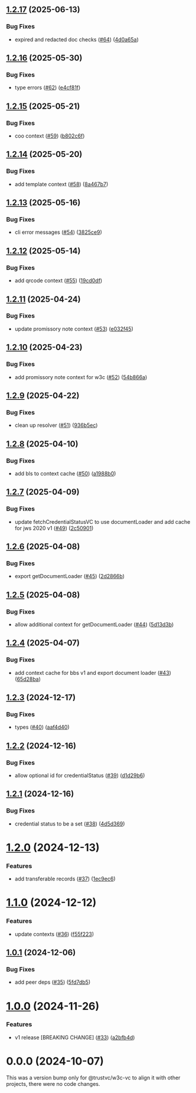 ## [1.2.17](https://github.com/TrustVC/w3c/compare/@trustvc/w3c-vc@1.2.16...@trustvc/w3c-vc@1.2.17) (2025-06-13)


### Bug Fixes

* expired and redacted doc checks ([#64](https://github.com/TrustVC/w3c/issues/64)) ([4d0a65a](https://github.com/TrustVC/w3c/commit/4d0a65ad467e07bc0f837368f6ff93f84abfb0a8))

## [1.2.16](https://github.com/TrustVC/w3c/compare/@trustvc/w3c-vc@1.2.15...@trustvc/w3c-vc@1.2.16) (2025-05-30)


### Bug Fixes

* type errors ([#62](https://github.com/TrustVC/w3c/issues/62)) ([e4cf81f](https://github.com/TrustVC/w3c/commit/e4cf81f4cab187be464f92503bf0f0c39aef61d7))

## [1.2.15](https://github.com/TrustVC/w3c/compare/@trustvc/w3c-vc@1.2.14...@trustvc/w3c-vc@1.2.15) (2025-05-21)


### Bug Fixes

* coo context ([#59](https://github.com/TrustVC/w3c/issues/59)) ([b802c6f](https://github.com/TrustVC/w3c/commit/b802c6f8605387024d5a50d81e4edfa3da709ba7))

## [1.2.14](https://github.com/TrustVC/w3c/compare/@trustvc/w3c-vc@1.2.13...@trustvc/w3c-vc@1.2.14) (2025-05-20)


### Bug Fixes

* add template context ([#58](https://github.com/TrustVC/w3c/issues/58)) ([8a467b7](https://github.com/TrustVC/w3c/commit/8a467b738bebe935f00af525684e84bfd01fe6e9))

## [1.2.13](https://github.com/TrustVC/w3c/compare/@trustvc/w3c-vc@1.2.12...@trustvc/w3c-vc@1.2.13) (2025-05-16)


### Bug Fixes

* cli error messages ([#54](https://github.com/TrustVC/w3c/issues/54)) ([3825ce9](https://github.com/TrustVC/w3c/commit/3825ce9598479f52a75b2a8dbd38efc97730950a))

## [1.2.12](https://github.com/TrustVC/w3c/compare/@trustvc/w3c-vc@1.2.11...@trustvc/w3c-vc@1.2.12) (2025-05-14)


### Bug Fixes

* add qrcode context ([#55](https://github.com/TrustVC/w3c/issues/55)) ([19cd0df](https://github.com/TrustVC/w3c/commit/19cd0dfd20e848f744e1a5d6255557bde101d998))

## [1.2.11](https://github.com/TrustVC/w3c/compare/@trustvc/w3c-vc@1.2.10...@trustvc/w3c-vc@1.2.11) (2025-04-24)


### Bug Fixes

* update promissory note context ([#53](https://github.com/TrustVC/w3c/issues/53)) ([e032f45](https://github.com/TrustVC/w3c/commit/e032f4582da0983d2ca5648d7c55fac6bc97c1f6))

## [1.2.10](https://github.com/TrustVC/w3c/compare/@trustvc/w3c-vc@1.2.9...@trustvc/w3c-vc@1.2.10) (2025-04-23)


### Bug Fixes

* add promissory note context for w3c ([#52](https://github.com/TrustVC/w3c/issues/52)) ([54b866a](https://github.com/TrustVC/w3c/commit/54b866a66ff1db2466628fb32a1bb4820d71b7d1))

## [1.2.9](https://github.com/TrustVC/w3c/compare/@trustvc/w3c-vc@1.2.8...@trustvc/w3c-vc@1.2.9) (2025-04-22)


### Bug Fixes

* clean up resolver ([#51](https://github.com/TrustVC/w3c/issues/51)) ([936b5ec](https://github.com/TrustVC/w3c/commit/936b5ec23a372ae441bde9cd99701cbdd2408465))

## [1.2.8](https://github.com/TrustVC/w3c/compare/@trustvc/w3c-vc@1.2.7...@trustvc/w3c-vc@1.2.8) (2025-04-10)


### Bug Fixes

* add bls to context cache ([#50](https://github.com/TrustVC/w3c/issues/50)) ([a1988b0](https://github.com/TrustVC/w3c/commit/a1988b0ef2d82c95c3e285c93eedd61b050e4fd9))

## [1.2.7](https://github.com/TrustVC/w3c/compare/@trustvc/w3c-vc@1.2.6...@trustvc/w3c-vc@1.2.7) (2025-04-09)


### Bug Fixes

* update fetchCredentialStatusVC to use documentLoader and add cache for jws 2020 v1 ([#49](https://github.com/TrustVC/w3c/issues/49)) ([2c50901](https://github.com/TrustVC/w3c/commit/2c50901035aac696f75ef386bd8beca367f02db7))

## [1.2.6](https://github.com/TrustVC/w3c/compare/@trustvc/w3c-vc@1.2.5...@trustvc/w3c-vc@1.2.6) (2025-04-08)


### Bug Fixes

* export getDocumentLoader ([#45](https://github.com/TrustVC/w3c/issues/45)) ([2d2866b](https://github.com/TrustVC/w3c/commit/2d2866b81514ce44a477a6f127c1a7329df58f61))

## [1.2.5](https://github.com/TrustVC/w3c/compare/@trustvc/w3c-vc@1.2.4...@trustvc/w3c-vc@1.2.5) (2025-04-08)


### Bug Fixes

* allow additional context for getDocumentLoader ([#44](https://github.com/TrustVC/w3c/issues/44)) ([5d13d3b](https://github.com/TrustVC/w3c/commit/5d13d3b75eda8a6e8e071515b101b1d69333807a))

## [1.2.4](https://github.com/TrustVC/w3c/compare/@trustvc/w3c-vc@1.2.3...@trustvc/w3c-vc@1.2.4) (2025-04-07)


### Bug Fixes

* add context cache for bbs v1 and export document loader ([#43](https://github.com/TrustVC/w3c/issues/43)) ([65d28ba](https://github.com/TrustVC/w3c/commit/65d28bab684344fe325a1c636fb99c77242d3e72))

## [1.2.3](https://github.com/TrustVC/w3c/compare/@trustvc/w3c-vc@1.2.2...@trustvc/w3c-vc@1.2.3) (2024-12-17)


### Bug Fixes

* types ([#40](https://github.com/TrustVC/w3c/issues/40)) ([aaf4d40](https://github.com/TrustVC/w3c/commit/aaf4d40a7d2551f96adf7cb7e0b68bfeba12c795))

## [1.2.2](https://github.com/TrustVC/w3c/compare/@trustvc/w3c-vc@1.2.1...@trustvc/w3c-vc@1.2.2) (2024-12-16)


### Bug Fixes

* allow optional id for credentialStatus ([#39](https://github.com/TrustVC/w3c/issues/39)) ([d1d29b6](https://github.com/TrustVC/w3c/commit/d1d29b6d7b8fc5f1ed5fb5becc223bc6943b1bcf))

## [1.2.1](https://github.com/TrustVC/w3c/compare/@trustvc/w3c-vc@1.2.0...@trustvc/w3c-vc@1.2.1) (2024-12-16)


### Bug Fixes

* credential status to be a set ([#38](https://github.com/TrustVC/w3c/issues/38)) ([4d5d369](https://github.com/TrustVC/w3c/commit/4d5d3696d45c82e77bdf6458cccdb132fbbe20d5))

# [1.2.0](https://github.com/TrustVC/w3c/compare/@trustvc/w3c-vc@1.1.0...@trustvc/w3c-vc@1.2.0) (2024-12-13)


### Features

* add transferable records ([#37](https://github.com/TrustVC/w3c/issues/37)) ([1ec9ec6](https://github.com/TrustVC/w3c/commit/1ec9ec634c9a4824a895ab03233904411a19883c))

# [1.1.0](https://github.com/TrustVC/w3c/compare/@trustvc/w3c-vc@1.0.1...@trustvc/w3c-vc@1.1.0) (2024-12-12)


### Features

* update contexts ([#36](https://github.com/TrustVC/w3c/issues/36)) ([f55f223](https://github.com/TrustVC/w3c/commit/f55f22329caa8e4b61b5fb642defdc5523edce6a))

## [1.0.1](https://github.com/TrustVC/w3c/compare/@trustvc/w3c-vc@1.0.0...@trustvc/w3c-vc@1.0.1) (2024-12-06)


### Bug Fixes

* add peer deps ([#35](https://github.com/TrustVC/w3c/issues/35)) ([5fd7db5](https://github.com/TrustVC/w3c/commit/5fd7db5c40c6803a4f5d5ab28b2b15499e0a5ee7))

# [1.0.0](https://github.com/TrustVC/w3c/compare/@trustvc/w3c-vc@0.0.0...@trustvc/w3c-vc@1.0.0) (2024-11-26)


### Features

* v1 release [BREAKING CHANGE] ([#33](https://github.com/TrustVC/w3c/issues/33)) ([a2bfb4d](https://github.com/TrustVC/w3c/commit/a2bfb4d8c2ae2582c1ed8a992ea262b0a2fd1353))

# 0.0.0 (2024-10-07)

This was a version bump only for @trustvc/w3c-vc to align it with other projects, there were no code changes.
